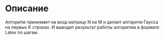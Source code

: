 # Описание

Алгоритм принимает на вход матрицу N на M и делает алгоритм Гаусса на первых K строках. И выводит результат работы алгоритма в формате Latex по шагам.
